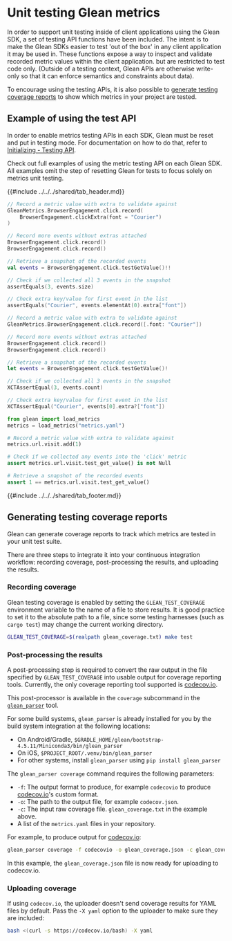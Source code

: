 # Unit testing Glean metrics

In order to support unit testing inside of client applications using the Glean SDK,
a set of testing API functions have been included.
The intent is to make the Glean SDKs easier to test 'out of the box'
in any client application it may be used in.
These functions expose a way to inspect and validate recorded metric values within the client application. but are restricted to test code only.
(Outside of a testing context, Glean APIs are otherwise write-only so that it can enforce semantics and constraints about data).

To encourage using the testing APIs, it is also possible to [generate testing coverage reports](#generating-testing-coverage-reports) to show which metrics in your project are tested.

## Example of using the test API

In order to enable metrics testing APIs in each SDK, Glean must be reset and put in testing mode.
For documentation on how to do that, refer to [Initializing - Testing API](../../reference/general/initializing.md#testing-api).

Check out full examples of using the metric testing API on each Glean SDK.
All examples omit the step of resetting Glean for tests to focus solely on metrics unit testing.

{{#include ../../../shared/tab_header.md}}

<div data-lang="Kotlin" class="tab">

```kotlin
// Record a metric value with extra to validate against
GleanMetrics.BrowserEngagement.click.record(
    BrowserEngagement.clickExtra(font = "Courier")
)

// Record more events without extras attached
BrowserEngagement.click.record()
BrowserEngagement.click.record()

// Retrieve a snapshot of the recorded events
val events = BrowserEngagement.click.testGetValue()!!

// Check if we collected all 3 events in the snapshot
assertEquals(3, events.size)

// Check extra key/value for first event in the list
assertEquals("Courier", events.elementAt(0).extra["font"])
```

</div>

<div data-lang="Swift" class="tab">

```Swift
// Record a metric value with extra to validate against
GleanMetrics.BrowserEngagement.click.record([.font: "Courier"])

// Record more events without extras attached
BrowserEngagement.click.record()
BrowserEngagement.click.record()

// Retrieve a snapshot of the recorded events
let events = BrowserEngagement.click.testGetValue()!

// Check if we collected all 3 events in the snapshot
XCTAssertEqual(3, events.count)

// Check extra key/value for first event in the list
XCTAssertEqual("Courier", events[0].extra?["font"])
```

</div>

<div data-lang="Python" class="tab">

```python
from glean import load_metrics
metrics = load_metrics("metrics.yaml")

# Record a metric value with extra to validate against
metrics.url.visit.add(1)

# Check if we collected any events into the 'click' metric
assert metrics.url.visit.test_get_value() is not Null

# Retrieve a snapshot of the recorded events
assert 1 == metrics.url.visit.test_get_value()
```

</div>

{{#include ../../../shared/tab_footer.md}}

## Generating testing coverage reports

Glean can generate coverage reports to track which metrics are tested in your unit test suite.

There are three steps to integrate it into your continuous integration workflow: recording coverage, post-processing the results, and uploading the results.

### Recording coverage

Glean testing coverage is enabled by setting the `GLEAN_TEST_COVERAGE` environment variable to the name of a file to store results.
It is good practice to set it to the absolute path to a file, since some testing harnesses (such as `cargo test`) may change the current working directory.

```bash
GLEAN_TEST_COVERAGE=$(realpath glean_coverage.txt) make test
```

### Post-processing the results

A post-processing step is required to convert the raw output in the file specified by `GLEAN_TEST_COVERAGE` into usable output for coverage reporting tools. Currently, the only coverage reporting tool supported is [codecov.io](https://codecov.io).

This post-processor is available in the `coverage` subcommand in the [`glean_parser`](https://github.com/mozilla/glean_parser) tool.

For some build systems, `glean_parser` is already installed for you by the build system integration at the following locations:

- On Android/Gradle, `$GRADLE_HOME/glean/bootstrap-4.5.11/Miniconda3/bin/glean_parser`
- On iOS, `$PROJECT_ROOT/.venv/bin/glean_parser`
- For other systems, install `glean_parser` using `pip install glean_parser`

The `glean_parser coverage` command requires the following parameters:

  - `-f`: The output format to produce, for example `codecovio` to produce [codecov.io](https://codecov.io)'s custom format.
  - `-o`: The path to the output file, for example `codecov.json`.
  - `-c`: The input raw coverage file. `glean_coverage.txt` in the example above.
  - A list of the `metrics.yaml` files in your repository.
  
For example, to produce output for [codecov.io](https://codecov.io):

```bash
glean_parser coverage -f codecovio -o glean_coverage.json -c glean_coverage.txt app/metrics.yaml
```

In this example, the `glean_coverage.json` file is now ready for uploading to codecov.io.

### Uploading coverage

If using `codecov.io`, the uploader doesn't send coverage results for YAML files by default. Pass the `-X yaml` option to the uploader to make sure they are included:

```bash
bash <(curl -s https://codecov.io/bash) -X yaml
```
